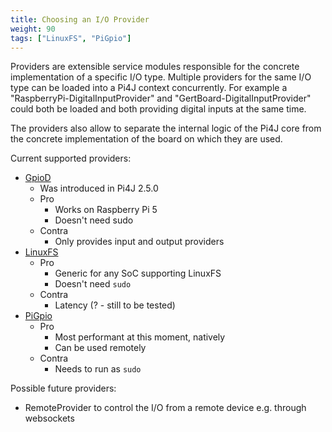 ```yaml
---
title: Choosing an I/O Provider
weight: 90
tags: ["LinuxFS", "PiGpio"]
---
```


Providers are extensible service modules responsible for the concrete implementation of a specific I/O type. 
Multiple providers for the same I/O type can be loaded into a Pi4J context concurrently. For example a 
"RaspberryPi-DigitalInputProvider" and "GertBoard-DigitalInputProvider" could both be loaded and both providing digital 
inputs at the same time.

The providers also allow to separate the internal logic of the Pi4J core from the concrete implementation of the board 
on which they are used.

Current supported providers:

* [GpioD]()
  * Was introduced in Pi4J 2.5.0
  * Pro
    * Works on Raspberry Pi 5
    * Doesn't need sudo
  * Contra 
    * Only provides input and output providers
* [LinuxFS](/documentation/providers/linuxfs/)
  * Pro
    * Generic for any SoC supporting LinuxFS
    * Doesn't need `sudo`
  * Contra
    * Latency (? - still to be tested)
* [PiGpio](/documentation/providers/pigpio/)
  * Pro
    * Most performant at this moment, natively
    * Can be used remotely
  * Contra
    * Needs to run as `sudo`

Possible future providers:

* RemoteProvider to control the I/O from a remote device e.g. through websockets